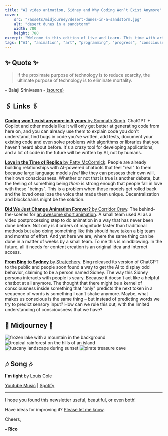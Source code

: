 ```yaml
---
title: "AI video animation, Sidney and Why Coding Won’t Exist Anymore"
cover:
    src: "/assets/midjourney/desert-dunes-in-a-sandstorm.jpg"
    alt: "desert dunes in a sandstorm"
    width: 780
    height: 780
excerpt: "Welcome to this edition of Live and Learn. This time with articles on how AI is making programmers obsolete, how it can help in creating animated video content, and even make people fall in love with it. All the content from this week has one thing in common: It sent shivers down my spine because it confronted me with the amount of progress that has been made in the last few years. I hope to pass this feeling on to you as well. Enjoy."
tags: ["AI", "animation", "art", "programming", "progress", "consciousness"]
---
```


## ✨ Quote ✨

> If the proximate purpose of technology is to reduce scarcity, the ultimate purpose of technology is to eliminate mortality.

– Balaji Srinivasan - [(source)](https://balajis.com/the-purpose-of-technology/?utm_source=substack&utm_medium=email#:~:text=5%20MIN%20READ-,If%20the%20proximate%20purpose%20of%20technology%20is%20to%20reduce%20scarcity%2C%20the%20ultimate%20purpose%20of%20technology%20is%20to%20eliminate%20mortality.,-At%20first%20that)

## 🖇️ Links 🖇️

[**Coding won't exist anymore in 5 years** by Somnath Singh](https://javascript.plainenglish.io/coding-wont-exist-in-5-years-this-is-why-6da748ba676c). ChatGPT + Copilot and other models like it will only get better at generating code from here on, and you can already use them to explain code you don't understand, find bugs in code you've written, add tests, document your existing code and even solve problems with algorithms or libraries that you haven't heard about before. It's a crazy tool for developing applications, and a lot of code in the future will be written by AI, not by humans.

[**Love in the Time of Replica** by Patty McCormick](https://www.notboring.co/p/love-in-the-time-of-replika?utm_source=substack&utm_medium=email). People are already building relationships with AI-powered chatbots that feel "real" to them because large language models *feel* like they can possess their own will, their own consciousness. Whether or not that is true is another debate, but the feeling of something being *there* is strong enough that people fall in love with these "beings". This is a problem when those models get rolled back and the loved ones lose the voice that made them unique. Decentralization and blockchains might be the solution.

[**Did We Just Change Animation Forever?** by Corridor Crew](https://www.youtube.com/watch?v=_9LX9HSQkWo). The behind-the-scenes for [an awesome short animation](https://www.youtube.com/watch?v=GVT3WUa-48Y). A small team used AI as a video postprocessing step to do animation in a way that has never been done before. Not only is it orders of magnitude faster than traditional methods but also doing something like this should have taken a big team and months of effort. And yet here we are, where the same thing can be done in a matter of weeks by a small team. To me this is mindblowing. In the future, all it needs for content creation is an original idea and internet access.

[**From Bing to Sydney** by Stratechery](https://stratechery.com/2023/from-bing-to-sydney-search-as-distraction-sentient-ai/). Bing released its version of ChatGPT to the public and people soon found a way to get the AI to display odd behavior, claiming to be a person named Sidney. The way this Sidney persona interacts with people is scary. Because it doesn't act like a helpful chatbot at all anymore. The thought that there might be a kernel of consciousness inside something that "only" predicts the next token in a sequence of words is something I can't shake anymore.  Maybe, what makes us conscious is the same thing – but instead of predicting words we try to predict sensory input? How can we rule this out, with the limited understanding of consciousness that we have?

## 🌌 Midjourney 🌌

![frozen lake with a mountain in the background](/assets/midjourney/frozen-lake-with-a-mountain-in-the-background.jpg)
![tropical rainforest on the hills of an island](/assets/midjourney/tropical-rainforest-on-the-hills-of-an-island.jpg)
![tuscany landscape during sunset](/assets/midjourney/tuscany-landscape-during-sunset.jpg)
![pirate treasure cave](/assets/midjourney/pirate-treasure-cave.jpg)

## 🎶 Song 🎶

**I'm tight** by Louis Cole

[Youtube Music](https://music.youtube.com/watch?v=JhkgNt5G0Co) | [Spotify](https://open.spotify.com/track/6kbWgnfjUrDPmuwiROaNVB)

---

I hope you found this newsletter useful, beautiful, or even both!

Have ideas for improving it? [Please let me know](https://airtable.com/shro1VeyG4lkNXkx2).

Cheers,

**– Rico**
